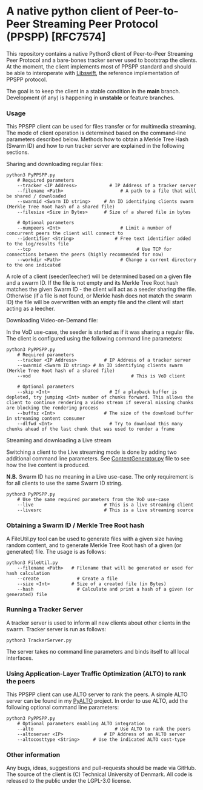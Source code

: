 # A native python client of Peer-to-Peer Streaming Peer Protocol (PPSPP) [RFC7574]

This repository contains a native Python3 client of Peer-to-Peer Streaming Peer Protocol and a bare-bones tracker server used to bootstrap the clients. At the moment, the client implements most of PPSPP standard and should be able to interoperate with [Libswift](https://github.com/libswift/libswift), the reference implementation of PPSPP protocol.

The goal is to keep the client in a stable condition in the **main** branch. Development (if any) is happening in **unstable** or feature branches.

### Usage

This PPSPP client can be used for files transfer or for multimedia streaming. The mode of client operation is determined based on the command-line parameters described below. Methods how to obtain a Merkle Tree Hash (Swarm ID) and how to run tracker server are explained in the following sections.

Sharing and downloading regular files:

```
python3 PyPPSPP.py
    # Required parameters
    --tracker <IP Address>			  # IP Address of a tracker server
    --filename <Path>				      # A path to a file that will be shared / downloaded
    --swarmid <Swarm ID string>		# An ID identifying clients swarm (Merkle Tree Root hash of a shared file)
    --filesize <Size in Bytes>		# Size of a shared file in bytes
    
    # Optional parameters
    --numpeers <Int>				      # Limit a number of concurrent peers the client will connect to
    --identifier <String>			    # Free text identifier added to the log/results file
    --tcp							            # Use TCP for connections between the peers (highly recommended for now)
    --workdir <Path>				      # Change a current directory to the one indicated
```

A role of a client (seeder/leecher) will be determined based on a given file and a swarm ID. If the file is not empty and its Merkle Tree Root hash matches the given Swarm ID - the client will act as a seeder sharing the file. Otherwise (if a file is not found, or Merkle hash does not match the swarm ID) the file will be overwritten with an empty file and the client will start acting as a leecher.

Downloading Video-on-Demand file:

In the VoD use-case, the seeder is started as if it was sharing a regular file. The client is configured using the following command line parameters:

```
python3 PyPPSPP.py
    # Required parameters
    --tracker <IP Address>			# IP Address of a tracker server
    --swarmid <Swarm ID string>	# An ID identifying clients swarm (Merkle Tree Root hash of a shared file)
    --vod							          # This is VoD client
    
    # Optional parameters
    --skip <Int>					  # If a playback buffer is depleted, try jumping <Int> number of chunks forward. This allows the client to continue rendering a video stream if several missing chunks are blocking the rendering process
    --buffsz <Int>					# The size of the download buffer in streaming content consumer
    --dlfwd <Int>					  # Try to download this many chunks ahead of the last chunk that was used to render a frame
```

Streaming and downloading a Live stream

Switching a client to the Live streaming mode is done by adding two additional command line parameters. See [ContentGenerator.py](https://github.com/justas-/PyPPSPP/blob/master/PyPPSPP/ContentGenerator.py) file to see how the live content is produced. 

**N.B.** Swarm ID has no meaning in a Live use-case. The only requirement is for all clients to use the same Swarm ID string.

```
python3 PyPPSPP.py
    # Use the same required parameters from the VoD use-case
    --live							# This is a live streaming client
    --livesrc						# This is a live streaming source
```


### Obtaining a Swarm ID / Merkle Tree Root hash

A FileUtil.py tool can be used to generate files with a given size having random content, and to generate Merkle Tree Root hash of a given (or generated) file. The usage is as follows:

```
python3 FileUtil.py
    --filename <Path>	# Filename that will be generated or used for hash calculation
    --create			  # Create a file
    --size <Int>		# Size of a created file (in Bytes)
    --hash				  # Calculate and print a hash of a given (or generated) file
```


### Running a Tracker Server

A tracker server is used to inform all new clients about other clients in the swarm. Tracker server is run as follows:

```
python3 TrackerServer.py
```

The server takes no command line parameters and binds itself to all local interfaces.

### Using Application-Layer Traffic Optimization (ALTO) to rank the peers

This PPSPP client can use ALTO server to rank the peers. A simple ALTO server can be found in my [PyALTO](https://github.com/justas-/PyALTO) project. In order to use ALTO, add the following optional command line parameters:

```
python3 PyPPSPP.py
    # Optional parameters enabling ALTO integration
    --alto						        # Use ALTO to rank the peers
    --altoserver <IP>			    # IP Address of an ALTO server
    --altocosttype <String>		# Use the indicated ALTO cost-type
```

### Other information

Any bugs, ideas, suggestions and pull-requests should be made via GitHub. The source of the client is (C) Technical University of Denmark. All code is released to the public under the LGPL-3.0 license.
